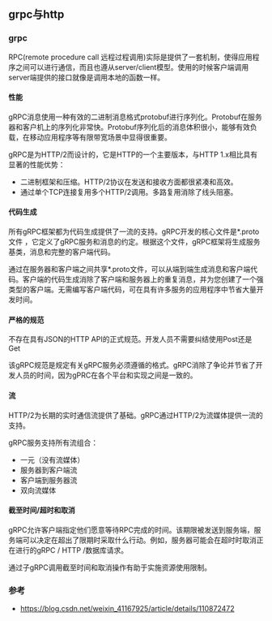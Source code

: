 ## grpc与http

### grpc

RPC(remote procedure call 远程过程调用)实际是提供了一套机制，使得应用程序之间可以进行通信，而且也遵从server/client模型。使用的时候客户端调用server端提供的接口就像是调用本地的函数一样。

#### 性能

gRPC消息使用一种有效的二进制消息格式protobuf进行序列化。Protobuf在服务器和客户机上的序列化非常快。Protobuf序列化后的消息体积很小，能够有效负载，在移动应用程序等有限带宽场景中显得很重要。

gRPC是为HTTP/2而设计的，它是HTTP的一个主要版本，与HTTP 1.x相比具有显著的性能优势：
* 二进制框架和压缩。HTTP/2协议在发送和接收方面都很紧凑和高效。
* 通过单个TCP连接复用多个HTTP/2调用。多路复用消除了线头阻塞。

#### 代码生成

所有gRPC框架都为代码生成提供了一流的支持。gRPC开发的核心文件是*.proto文件 ，它定义了gRPC服务和消息的约定。根据这个文件，gRPC框架将生成服务基类，消息和完整的客户端代码。

通过在服务器和客户端之间共享*.proto文件，可以从端到端生成消息和客户端代码。客户端的代码生成消除了客户端和服务器上的重复消息，并为您创建了一个强类型的客户端。无需编写客户端代码，可在具有许多服务的应用程序中节省大量开发时间。

#### 严格的规范
不存在具有JSON的HTTP API的正式规范。开发人员不需要纠结使用Post还是Get

该gRPC规范是规定有关gRPC服务必须遵循的格式。gRPC消除了争论并节省了开发人员的时间，因为gPRC在各个平台和实现之间是一致的。

#### 流
HTTP/2为长期的实时通信流提供了基础。gRPC通过HTTP/2为流媒体提供一流的支持。

gRPC服务支持所有流组合：
* 一元（没有流媒体）
* 服务器到客户端流
* 客户端到服务器流
* 双向流媒体

#### 截至时间/超时和取消

gRPC允许客户端指定他们愿意等待RPC完成的时间。该期限被发送到服务端，服务端可以决定在超出了限期时采取什么行动。例如，服务器可能会在超时时取消正在进行的gRPC / HTTP /数据库请求。

通过子gRPC调用截至时间和取消操作有助于实施资源使用限制。

### 参考
* https://blog.csdn.net/weixin_41167925/article/details/110872472


